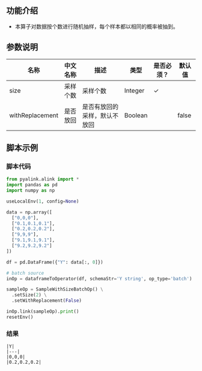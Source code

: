 
## 功能介绍

- 本算子对数据按个数进行随机抽样，每个样本都以相同的概率被抽到。


## 参数说明
| 名称 | 中文名称 | 描述 | 类型 | 是否必须？ | 默认值 |
| --- | --- | --- | --- | --- | --- |
| size | 采样个数 | 采样个数 | Integer | ✓ |  |
| withReplacement | 是否放回 | 是否有放回的采样，默认不放回 | Boolean |  | false |


## 脚本示例

### 脚本代码

```python
from pyalink.alink import *
import pandas as pd
import numpy as np

useLocalEnv(1, config=None)

data = np.array([
  ["0,0,0"],
  ["0.1,0.1,0.1"],
  ["0.2,0.2,0.2"],
  ["9,9,9"],
  ["9.1,9.1,9.1"],
  ["9.2,9.2,9.2"]
])

df = pd.DataFrame({"Y": data[:, 0]})

# batch source
inOp = dataframeToOperator(df, schemaStr='Y string', op_type='batch')

sampleOp = SampleWithSizeBatchOp() \
  .setSize(2) \
  .setWithReplacement(False)

inOp.link(sampleOp).print()
resetEnv()

```
### 结果
```
|Y|
|---|
|0,0,0|
|0.2,0.2,0.2|
```




